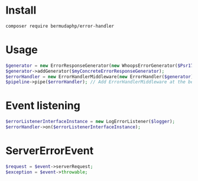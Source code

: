 # Install
```bash
composer require bermudaphp/error-handler
````
# Usage
```php
$generator = new ErrorResponseGenerator(new WhoopsErrorGenerator($Psr17ResponseFactory));
$generator->addGenerator($myConcreteErrorResponseGenerator);
$errorHandler = new ErrorHandlerMiddleware(new ErrorHandler($generator));
$pipeline->pipe($errorHandler); // Add ErrorHandlerMiddleware at the beginning of the middleware queue
````
# Event listening
```php
$errorListenerInterfaceInstance = new LogErrorListener($logger);
$errorHandler->on($errorListenerInterfaceInstance);
````
# ServerErrorEvent
```php
$request = $event->serverRequest;
$exception = $event->throwable;
````
